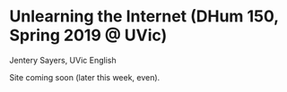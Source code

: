 # Unlearning the Internet (DHum 150, Spring 2019 @ UVic)
Jentery Sayers, UVic English 

Site coming soon (later this week, even). 
